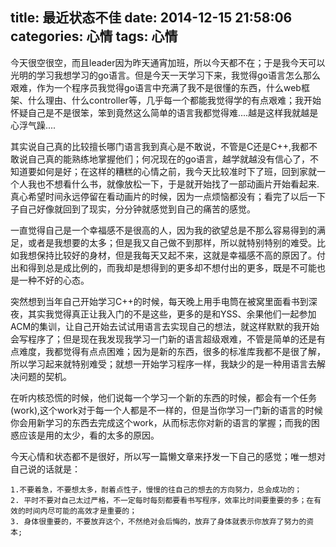 title: 最近状态不佳
date: 2014-12-15 21:58:06
categories: 心情
tags: 心情
---

今天很空很空，而且leader因为昨天通宵加班，所以今天都不在；于是我今天可以光明的学习我想学习的go语言。但是今天一天学习下来，我觉得go语言怎么那么艰难，作为一个程序员我觉得go语言中充满了我不是很懂的东西，什么web框架、什么理由、什么controller等，几乎每一个都能我觉得学的有点艰难；我开始怀疑自己是不是很笨，笨到竟然这么简单的语言我都觉得难....越是这样我就越是心浮气躁....

其实说自己真的比较擅长哪门语言我到真心是不敢说，不管是C还是C++,我都不敢说自己真的能熟练地掌握他们；何况现在的go语言，越学就越没有信心了，不知道要如何是好；在这样的糟糕的心情之前，我今天比较准时下了班，回到家就一个人我也不想看什么书，就像放松一下，于是就开始找了一部动画片开始看起来.真心希望时间永远停留在看动画片的时候，因为一点烦恼都没有；看完了以后一下子自己好像就回到了现实，分分钟就感觉到自己的痛苦的感觉。

一直觉得自己是一个幸福感不是很高的人，因为我的欲望总是不那么容易得到的满足，或者是我想要的太多；但是我又自己做不到那样，所以就特别特别的难受。比如我想保持比较好的身材，但是我每天又起不来，这就是幸福感不高的原因了。付出和得到总是成比例的，而我却是想得到的更多却不想付出的更多，既是不可能也是一种不好的心态。

突然想到当年自己开始学习C++的时候，每天晚上用手电筒在被窝里面看书到深夜，其实我觉得真正让我入门的不是这些，更多的是和YSS、余果他们一起参加ACM的集训，让自己开始去试试用语言去实现自己的想法，就这样默默的我开始会写程序了；但是现在我发现我学习一门新的语言超级艰难，不管是简单的还是有点难度，我都觉得有点点困难；因为是新的东西，很多的标准库我都不是很了解，所以学习起来就特别难受；就想一开始学习程序一样，我缺少的是一种用语言去解决问题的契机。

在听内核恐慌的时候，他们说每一个学习一个新的东西的时候，都会有一个任务(work),这个work对于每一个人都是不一样的，但是当你学习一门新的语言的时候你会用新学习的东西去完成这个work，从而标志你对新的语言的掌握；而我的困惑应该是用的太少，看的太多的原因。

今天心情和状态都不是很好，所以写一篇懒文章来抒发一下自己的感觉；唯一想对自己说的话就是：
	
	1.不要着急，不要想太多，耐着点性子，慢慢的往自己的想去的方向努力，总会成功的；
	2. 平时不要对自己太过严格，不一定每时每刻都要看书写程序，效率比时间要重要的多；在有效的时间内尽可能的高效才是重要的；
	3. 身体很重要的，不要放弃这个，不然绝对会后悔的，放弃了身体就表示你放弃了努力的资本;
